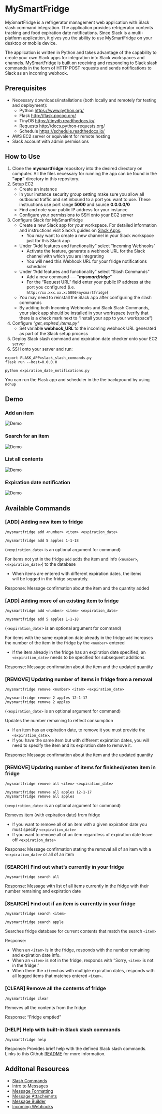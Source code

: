 # MySmartFridge

MySmartFridge is a refrigerator management web application with Slack slash command integration. The application provides refrigerator contents tracking and food expiration date notifications. Since Slack is a multi-platform application, it gives you the ability to use MySmartFridge on your desktop or mobile device.

The application is written in Python and takes advantage of the capability to create your own Slack apps for integration into Slack workspaces and channels. MySmartFridge is built on receiving and responding to Slack slash commands in the form of HTTP POST requests and sends notifications to Slack as an incoming webhook.

## Prerequisites
 - Necessary downloads/installations (both locally and remotely for
   testing and deployment):
	- Python https://www.python.org/
	- Flask  http://flask.pocoo.org/
	- TinyDB  https://tinydb.readthedocs.io/
	- Requests  http://docs.python-requests.org/
	- Schedule  https://schedule.readthedocs.io/ 
 - AWS EC2 server or equivalent for remote hosting 
 - Slack account with admin permissions

## How to Use

 1. Clone the **mysmartfridge** repository into the desired directory on computer. All the files necessary for running the app can be found in the **"app"** directory in this repository.
 2. Setup EC2
     - Create an instance
     - In your instance security group setting make sure you allow all outbound traffic and set inbound to a port you want to use. These instructions use port range **5000** and source **0.0.0.0/0**
     - Find and note your public IP address for your instance
     - Configure your permissions to SSH onto your EC2 server
 3. Configure Slack for MySmartFridge
    - Create a new Slack app for your workspace. For detailed information and instructions visit Slack’s guides on [Slack Apps](https://api.slack.com/slack-apps). 
		 - You may want to create a new channel in your Slack workspace just for this Slack app
    - Under “Add features and functionality” select “Incoming Webhooks"
		 - Activate the feature, generate a webhook URL for the Slack channel with which you are integrating
		 - You will need this Webhook URL for your fridge notifications scheduler
    - Under “Add features and functionality” select “Slash Commands”
		 - Add a new command --- “***mysmartfridge***”
		 - For the “Request URL” field enter your public IP address at the port you configured (i.e. `http://xx.xxx.xx.x:5000/mysmartfridge`)
    - You may need to reinstall the Slack app after configuring the slash commands
    - By adding both Incoming Webhooks and Slack Slash Commands, your slack app should be installed in your workspace (verify that there is a check mark next to “Install your app to your workspace”)
 4. Configure *"get_expired_items.py"*
    - Set variable **webhook_URL** to the incoming webhook URL generated as part of the Slack setup process
 5. Deploy Slack slash command and expiration date checker onto your EC2 server
 6. SSH onto your server and run:
```
export FLASK_APP=slack_slash_commands.py
flask run --host=0.0.0.0

python expiration_date_notifications.py
``` 
You can run the Flask app and scheduler in the the background by using `nohup`

## Demo
### Add an item
![Demo](https://user-images.githubusercontent.com/4656934/34464326-fa25c1b8-ee2e-11e7-9f05-dfd49b6cfaea.gif)
### Search for an item
![Demo](https://user-images.githubusercontent.com/4656934/34464328-0154260a-ee2f-11e7-98a6-fc824d7800b8.gif)
### List all contents
![Demo](https://user-images.githubusercontent.com/4656934/34464327-fe198bc4-ee2e-11e7-8993-541163a3790a.gif)
### Expiration date notification
![Demo](https://user-images.githubusercontent.com/4656934/34464325-f0fda628-ee2e-11e7-8cde-e58a298e393f.png)


## Available Commands

### [**ADD**] Adding new item to fridge
```
/mysmartfridge add <number> <item> <expiration_date>

/mysmartfridge add 5 apples 1-1-18
```
(`<expiration_date>` is an optional argument for command)

For items not yet in the fridge `add` adds the item and info (`<number>`, `<expiration_date>`) to the database

 - When items are entered with different expiration dates, the items   
   will be logged in the fridge separately.

Response: Message confirmation about the item and the quantity added

### [**ADD**] Adding more of an existing item to fridge
```
/mysmartfridge add <number> <item> <expiration_date>

/mysmartfridge add 5 apples 1-1-18
```
(`<expiration_date`> is an optional argument for command)

For items with the same expiration date already in the fridge `add` increases the number of the item in the fridge by the `<number>` entered

 - If the item already in the fridge has an expiration date specified, an `<expiration_date>` needs to be specified for subsequent additions.

Response: Message confirmation about the item and the updated quantity

### [**REMOVE**] Updating number of items in fridge from a removal
```
/mysmartfridge remove <number> <item> <expiration_date>

/mysmartfridge remove 2 apples 12-1-17 
/mysmartfridge remove 2 apples 
```
(`<expiration_date>` is an optional argument for command)

Updates the number remaining to reflect consumption

 - If an item has an expiration date, to remove it you must provide the
   `<expiration_date>`. 
 - If you have the same item but with different expiration dates, you
   will need to specify the item and its expiration date to remove it.
   
Response: Message confirmation about the item and the updated quantity

### [**REMOVE**] Updating number of items for finished/eaten item in fridge
```
/mysmartfridge remove all <item> <expiration_date>

/mysmartfridge remove all apples 12-1-17
/mysmartfridge remove all apples
```
(`<expiration_date>` is an optional argument for command)

Removes item (with expiration date) from fridge

 - If you want to remove all of an item with a given expiration date you
   must specify `<expiration_date>`
 - If you want to remove all of an item regardless of expiration date
   leave off `<expiration_date>`

Response: Message confirmation stating the removal all of an item with a `<expiration_date>` or all of an item

### [**SEARCH**] Find out what’s currently in your fridge
`/mysmartfridge search all`

Response: Message with list of all items currently in the fridge with their number remaining and expiration date

### [**SEARCH**] Find out if an item is currently in your fridge
```
/mysmartfridge search <item>

/mysmartfridge search apple
```
Searches fridge database for current contents that match the search `<item>`

Response:

 - When an `<item>` is in the fridge, responds with the number remaining
   and expiration date info.
 - When an `<item>` is not in the fridge, responds with “Sorry, `<item>`
   is not in the fridge.”
 - When there the `<item>`has with multiple expiration dates, responds
   with all logged items that matches entered `<item>`.

### [**CLEAR**] Remove all the contents of fridge
`/mysmartfridge clear`

Removes all the contents from the fridge

Response: “Fridge emptied”

### [**HELP**] Help with built-in Slack slash commands
`/mysmartfridge help`

Response: Provides brief help with the defined Slack slash commands. Links to this Github [README](my-smart-fridge/README.md) for more information.
 

## Additonal Resources
 - [Slash Commands](https://api.slack.com/slash-commands)
 - [Intro to Messages](https://api.slack.com/docs/messages)
 - [Message Formatting](https://api.slack.com/docs/message-formatting)
 - [Message Attachemnts](https://api.slack.com/docs/message-attachments)
 - [Message Builder](https://api.slack.com/docs/messages/builder)
 - [Incoming Webhooks](https://api.slack.com/incoming-webhook)

